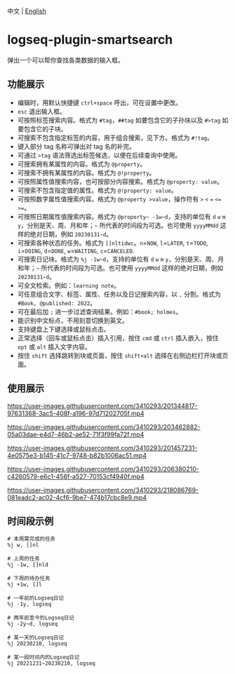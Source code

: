 中文 | [English](README.en.md)

# logseq-plugin-smartsearch

弹出一个可以帮你查找各类数据的输入框。

## 功能展示

- 编辑时，用默认快捷键 `ctrl+space` 呼出，可在设置中更改。
- `esc` 退出输入框。
- 可按照标签搜索内容。格式为 `#tag`，`##tag` 如要包含它的子孙块以及 `#>tag` 如要包含它的子块。
- 可搜索不包含指定标签的内容，用于组合搜索，见下方。格式为 `#!tag`。
- 键入部分 tag 名称可弹出对 tag 名的补完。
- 可通过 `>tag` 语法筛选出标签候选，以便在后续查询中使用。
- 可搜索拥有某属性的内容。格式为 `@property`。
- 可搜索不拥有某属性的内容。格式为 `@!property`。
- 可按照属性值搜索内容，也可按部分内容搜索。格式为 `@property: value`。
- 可搜索不包含指定值的属性。格式为 `@!property: value`。
- 可按照数字属性值搜索内容。格式为 `@property >value`，操作符有 `>` `<` `=` `<=` `>=`。
- 可按照日期属性值搜索内容。格式为 `@property~ -1w~d`，支持的单位有 `d` `w` `m` `y`，分别是天、周、月和年；`~` 所代表的时间段为可选。也可使用 `yyyyMMdd` 这样的绝对日期，例如 `20230131~d`。
- 可搜索各种状态的任务。格式为 `[]nltidwc`。`n`=`NOW`, `l`=`LATER`, `t`=`TODO`, `i`=`DOING`, `d`=`DONE`, `w`=`WAITING`, `c`=`CANCELED`.
- 可搜索日记块。格式为 `%j -1w~d`，支持的单位有 `d` `w` `m` `y`，分别是天、周、月和年；`~` 所代表的时间段为可选。也可使用 `yyyyMMdd` 这样的绝对日期，例如 `20230131~d`。
- 可全文检索。例如：`learning note`。
- 可任意组合文字、标签、属性、任务以及日记搜索内容，以 `,` 分割。格式为 `#Book, @published: 2022`。
- 可在最后加 `;` 进一步过滤查询结果。例如：`#book; holmes`。
- 能识别中文标点，不用刻意切换到英文。
- 支持键盘上下键选择或鼠标点击。
- 正常选择（回车或鼠标点击）插入引用，按住 `cmd` 或 `ctrl` 插入嵌入，按住 `opt` 或 `alt` 插入文字内容。
- 按住 `shift` 选择跳转到块或页面，按住 `shift+alt` 选择在右侧边栏打开块或页面。

## 使用展示

https://user-images.githubusercontent.com/3410293/201344817-97631368-3ac5-408f-a196-97d71202705f.mp4

https://user-images.githubusercontent.com/3410293/203462882-05a03dae-e4d7-46b2-ae52-71f3f99fa72f.mp4

https://user-images.githubusercontent.com/3410293/201457231-4e0575e3-b145-41c7-9748-b82b1006ac51.mp4

https://user-images.githubusercontent.com/3410293/206380210-c4260579-e6c1-456f-a527-70153cf4940f.mp4

https://user-images.githubusercontent.com/3410293/218086769-081eadc2-ac02-4cf6-9be7-474b17cbc8e9.mp4

## 时间段示例

```
# 本周需完成的任务
%j w, []nl

# 上周的任务
%j -1w, []nld

# 下周的待办任务
%j +1w, []l

# 一年前的Logseq日记
%j -1y, logseq

# 两年前至今的Logseq日记
%j -2y~d, logseq

# 某一天的Logseq日记
%j 20230210, logseq

# 某一段时间内的Logseq日记
%j 20221231~20230210, logseq
```
